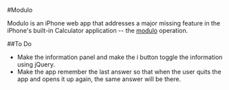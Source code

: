 #Modulo

Modulo is an iPhone web app that addresses a major missing feature in the iPhone's built-in Calculator application -- the [modulo](http://en.wikipedia.org/wiki/Modulo_operation) operation.

##To Do

- Make the information panel and make the i button toggle the information using jQuery.
- Make the app remember the last answer so that when the user quits the app and opens it up again, the same answer will be there.